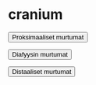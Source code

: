 # cranium

<button class="green-button" id="cranium_proksimaalinen">Proksimaaliset murtumat</button>

<button class="green-button" id="cranium_diafyysi">Diafyysin murtumat</button>

<button class="green-button" id="cranium_distaalinen">Distaaliset murtumat</button>
